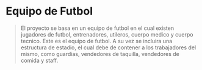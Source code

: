 # Equipo de Futbol
> El proyecto se basa en un equipo de futbol en el cual existen jugadores de futbol, entrenadores, utileros, cuerpo medico y cuerpo tecnico. Este es el equipo de futbol. A su vez se incluira una estructura de estadio, el cual debe de contener a los trabajadores del mismo, como guardias, vendedores de taquilla, vendedores de comida y staff.
